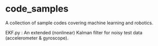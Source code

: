 # code_samples

A collection of sample codes covering machine learning and robotics.

EKF.py : An extended (nonlinear) Kalman filter for noisy test data (accelerometer & gyroscope).
